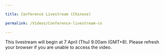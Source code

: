 ```yaml
---

title: Conference Livestream (Chinese)

permalink: /Videos/Conference-livestream-cn

---
```


This livestream will begin at 7 April (Thu) 9.00am (GMT+8). Please refresh your browser if you are unable to access the video.

